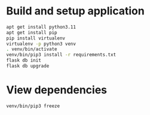 # Build and setup application

```bash
apt get install python3.11
apt get install pip
pip install virtualenv
virtualenv -p python3 venv
. venv/bin/activate
venv/bin/pip3 install -r requirements.txt
flask db init
flask db upgrade
```

# View dependencies
````bash
venv/bin/pip3 freeze
````
